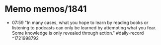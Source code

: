 # Memo memos/1841
- 07:59 "In many cases, what you hope to learn by reading books or listening to podcasts can only be learned by attempting what you fear. Some knowledge is only revealed through action." #daily-record ^1721998792